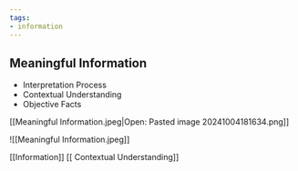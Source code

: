 ```yaml
---
tags: 
- information
---
```


## **Meaningful Information**

- Interpretation Process
- Contextual Understanding
- Objective Facts

[[Meaningful Information.jpeg|Open: Pasted image 20241004181634.png]]

![[Meaningful Information.jpeg]]

[[Information]]    [[ Contextual Understanding]]